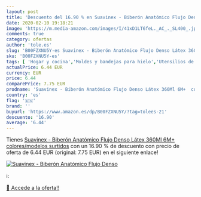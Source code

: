```yaml
---
layout: post
title: 'Descuento del 16.90 % en Suavinex - Biberón Anatómico Flujo Denso'
date: 2020-02-10 19:18:21
image: 'https://m.media-amazon.com/images/I/41xD1LT6feL._AC_._SL400_.jpg'
comments: true
category: ofertas
author: 'tole.es'
slug: 'B00FZXNU5Y-es Suavinex - Biberón Anatómico Flujo Denso Látex 360Ml 6M+...'
sku: 'B00FZXNU5Y-es'
tags: [ 'Hogar y cocina','Moldes y bandejas para hielo','Utensilios de bar','Utensilios de cocina','biberón','suavinex', ]
actualPrice: 6.44 EUR
currency: EUR
price: 6.44
comparePrice: 7.75 EUR
prodname: 'Suavinex - Biberón Anatómico Flujo Denso Látex 360Ml 6M+  colores/modelos surtidos'
country: 'es'
flag: '🇪🇸'
brand: ''
buyurl: 'https://www.amazon.es/dp/B00FZXNU5Y/?tag=tolees-21'
descuento: '16.90'
average: '6.44'
---
```


Tienes [Suavinex - Biberón Anatómico Flujo Denso Látex 360Ml 6M+  colores/modelos surtidos](https://www.amazon.es/dp/B00FZXNU5Y/?tag=tolees-21) con un 16.90 % de descuento con precio de oferta de 6.44 EUR (original: 7.75 EUR) en el siguiente enlace!

[![Suavinex - Biberón Anatómico Flujo Denso](https://m.media-amazon.com/images/I/41xD1LT6feL._AC_._SL400_.jpg)](https://www.amazon.es/dp/B00FZXNU5Y/?tag=tolees-21)

ℹ️:


[🛒 Accede a la oferta!!](https://www.amazon.es/dp/B00FZXNU5Y/?tag=tolees-21)
